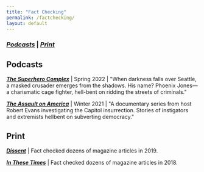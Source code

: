 ```yaml
---
title: "Fact Checking"
permalink: /factchecking/
layout: default
---
```

### *[Podcasts](#Podcasts)* \| *[Print](#Print)*


## <a name="Podcasts"><a/>Podcasts

***[The Superhero Complex](https://open.spotify.com/show/00Gez4EcupwNWA19boWYcq?si=0d713fa3a88c400f&nd=1)*** \| Spring 2022 \| "When darkness falls over Seattle, a masked crusader emerges from the shadows. His name? Phoenix Jones—a charismatic cage fighter, hell-bent on ridding the streets of criminals."

***[The Assault on America](https://podcasts.apple.com/us/podcast/the-assault-on-america/id1583994242)*** \| Winter 2021 \| "A documentary series from host Robert Evans investigating the Capitol insurrection. Stories of instigators and extremists hellbent on subverting democracy."

## <a name="Print"><a/>Print

***[Dissent](https://www.dissentmagazine.org/issue/summer-2019)*** \| Fact checked dozens of magazine articles in 2019.

***[In These Times](https://inthesetimes.com/)*** \| Fact checked dozens of magazine articles in 2018.
